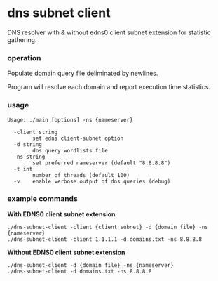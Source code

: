 # dns subnet client

DNS resolver with & without edns0 client subnet extension for statistic gathering.

### operation

Populate domain query file deliminated by newlines.

Program will resolve each domain and report execution time statistics.

### usage

```
Usage: ./main [options] -ns {nameserver}

  -client string
        set edns client-subnet option
  -d string
        dns query wordlists file
  -ns string
        set preferred nameserver (default "8.8.8.8")
  -t int
        number of threads (default 100)
  -v    enable verbose output of dns queries (debug)
```

### example commands

**With EDNS0 client subnet extension**

```
./dns-subnet-client -client {client subnet} -d {domain file} -ns {nameserver}
./dns-subnet-client -client 1.1.1.1 -d domains.txt -ns 8.8.8.8
```

**Without EDNS0 client subnet extension**

```
./dns-subnet-client -d {domain file} -ns {nameserver}
./dns-subnet-client -d domains.txt -ns 8.8.8.8
```
